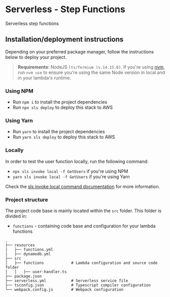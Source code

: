 # Serverless - Step Functions

Serverless step functions

## Installation/deployment instructions

Depending on your preferred package manager, follow the instructions below to deploy your project.

> **Requirements**: NodeJS `lts/fermium (v.14.15.0)`. If you're using [nvm](https://github.com/nvm-sh/nvm), run `nvm use` to ensure you're using the same Node version in local and in your lambda's runtime.

### Using NPM

- Run `npm i` to install the project dependencies
- Run `npx sls deploy` to deploy this stack to AWS

### Using Yarn

- Run `yarn` to install the project dependencies
- Run `yarn sls deploy` to deploy this stack to AWS

### Locally

In order to test the user function locally, run the following command:

- `npx sls invoke local -f GetUsers` if you're using NPM
- `yarn sls invoke local -f GetUsers` if you're using Yarn

Check the [sls invoke local command documentation](https://www.serverless.com/framework/docs/providers/aws/cli-reference/invoke-local/) for more information.

### Project structure

The project code base is mainly located within the `src` folder. This folder is divided in:

- `functions` - containing code base and configuration for your lambda functions

```
.
├── resources
|   ├── functions.yml
|   ├── dynamodb.yml
├── src
│   ├── functions            # Lambda configuration and source code folder
│   │   ├── user-handler.ts
├── package.json
├── serverless.yml           # Serverless service file
├── tsconfig.json            # Typescript compiler configuration
└── webpack.config.js        # Webpack configuration
```
